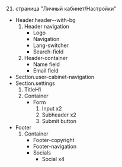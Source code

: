 21. страница "Личный кабинет/Настройки"
  * Header.header--with-bg
    1. Header navigation
        * Logo 
        * Navigation
        * Lang-switcher
        * Search-field
    2. Header-container
        * Name field
        * Email field
  * Section.user-cabinet-navigation
  * Section.settings
    1. TitleH1
    2. Container
        * Form
            1. Input x2
            2. Subheader x2
            3. Submit button
  * Footer
    1. Container
        * Footer-copyright
        * Footer-navigation
        * Socials
            * Social x4
